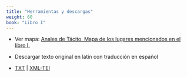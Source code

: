 ```yaml
---
title: "Herramientas y descargas"
weight: 60
book: "Libro I"
---
```


- Ver mapa: [Anales de Tácito. Mapa de los lugares mencionados en el libro I.](https://corpusabierto.com/mapas/anales-de-tacito/)

- Descargar texto original en latín con traducción en español

- <a href="https://corpusabierto.com/libros/anales-de-tacito/formatos/lib-i/txt/.txt" target="_blank">TXT</a> | <a href="https://corpusabierto.com/libros/anales-de-tacito/formatos/lib-i/xml-tei/.xml" target="_blank">XML-TEI</a>